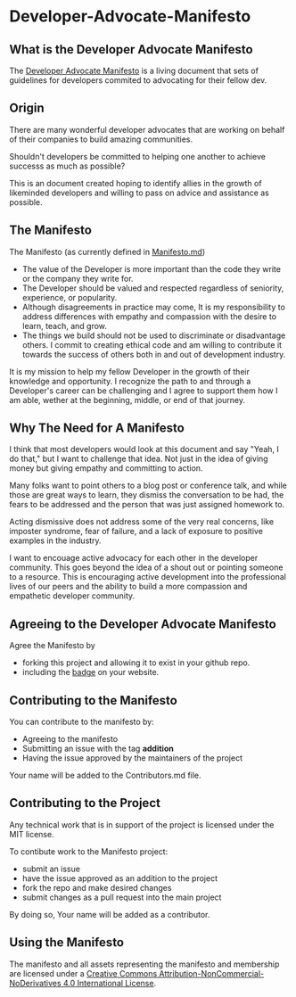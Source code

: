 # Developer-Advocate-Manifesto
## What is the Developer Advocate Manifesto
The [Developer Advocate Manifesto][manifesto] is a living document that sets of guidelines for developers commited to advocating for their fellow dev.

## Origin
There are many wonderful developer advocates that are working on behalf of their companies to build amazing communities. 

Shouldn't developers be committed to helping one another to achieve successs as much as possible?

This is an document created hoping to identify allies in the growth of likeminded developers and willing to pass on advice and assistance as possible.

## The Manifesto
The Manifesto (as currently defined in [Manifesto.md][manifesto])

* The value of the Developer is more important than the code they write or the company they write for.
* The Developer should be valued and respected regardless of seniority, experience, or popularity.
* Although disagreements in practice may come, It is my responsibility to address differences with empathy and compassion with the desire to learn, teach, and grow.
* The things we build should not be used to discriminate or disadvantage others. I commit to creating ethical code and am willing to contribute it towards the success of others both in and out of development industry.

It is my mission to help my fellow Developer in the growth of their knowledge and opportunity. I recognize the path to and through a Developer's career can be challenging and I agree to support them how I am able, wether at the beginning, middle, or end of that journey.


## Why The Need for A Manifesto
I think that most developers would look at this document and say "Yeah, I do that," but I want to challenge that idea. Not just in the idea of giving money but giving empathy and committing to action.

Many folks want to point others to a blog post or conference talk, and while those are great ways to learn, they dismiss the conversation to be had, the fears to be addressed and the person that was just assigned homework to.

Acting dismissive does not address some of the very real concerns, like imposter syndrome, fear of failure, and a lack of exposure to positive examples in the industry. 

I want to encouage active advocacy for each other in the developer community. This goes beyond the idea of a shout out or pointing someone to a resource. This is encouraging active development into the professional lives of our peers and the ability to build a more compassion and empathetic developer community. 

## Agreeing to the Developer Advocate Manifesto
Agree the Manifesto by
 - forking this project and allowing it to exist in your github repo.
 - including the [badge](https://github.com/kjaymiller/Developer-Advocate-Manifesto/blob/main/devadvocatemanifesto-badge.svg) on your website.

## Contributing to the Manifesto
You can contribute to the manifesto by:
- Agreeing to the manifesto
- Submitting an issue with the tag **addition**
- Having the issue approved by the maintainers of the project

Your name will be added to the Contributors.md file.

## Contributing to the Project
Any technical work that is in support of the project is licensed under the MIT license.

To contibute work to the Manifesto project:
- submit an issue
- have the issue approved as an addition to the project
- fork the repo and make desired changes
- submit changes as a pull request into the main project

By doing so, Your name will be added as a contributor.

## Using the Manifesto
The manifesto and all assets representing the manifesto and membership are licensed under a <a rel="license" href="http://creativecommons.org/licenses/by-nc-nd/4.0/">Creative Commons Attribution-NonCommercial-NoDerivatives 4.0 International License</a>.


[manifesto]: https://github.com/kjaymiller/Developer-Advocate-Manifesto/blob/master/Manifesto.md
